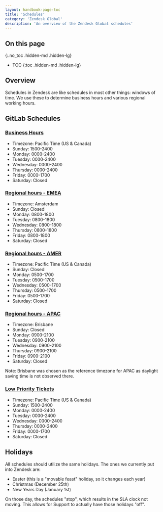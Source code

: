 ```yaml
---
layout: handbook-page-toc
title: 'Schedules'
category: 'Zendesk Global'
description: 'An overview of the Zendesk Global schedules'
---
```


## On this page
{:.no_toc .hidden-md .hidden-lg}

- TOC
{:toc .hidden-md .hidden-lg}

## Overview

Schedules in Zendesk are like schedules in most other things: windows of time.
We use these to determine business hours and various regional working hours.

## GitLab Schedules

### [Business Hours](https://gitlab.zendesk.com/agent/admin/schedules/91387)

* Timezone: Pacific Time (US & Canada)
* Sunday: 1500-2400
* Monday: 0000-2400
* Tuesday: 0000-2400
* Wednesday: 0000-2400
* Thursday: 0000-2400
* Friday: 0000-1700
* Saturday: Closed

### [Regional hours - EMEA](https://gitlab.zendesk.com/agent/admin/schedules/360000029879)

* Timezone: Amsterdam
* Sunday: Closed
* Monday: 0800-1800
* Tuesday: 0800-1800
* Wednesday: 0800-1800
* Thursday: 0800-1800
* Friday: 0800-1800
* Saturday: Closed

### [Regional hours - AMER](https://gitlab.zendesk.com/agent/admin/schedules/360000029899)

* Timezone: Pacific Time (US & Canada)
* Sunday: Closed
* Monday: 0500-1700
* Tuesday: 0500-1700
* Wednesday: 0500-1700
* Thursday: 0500-1700
* Friday: 0500-1700
* Saturday: Closed

### [Regional hours - APAC](https://gitlab.zendesk.com/agent/admin/schedules/360000029919)

* Timezone: Brisbane
* Sunday: Closed
* Monday: 0900-2100
* Tuesday: 0900-2100
* Wednesday: 0900-2100
* Thursday: 0900-2100
* Friday: 0900-2100
* Saturday: Closed

Note: Brisbane was chosen as the reference timezone for APAC as daylight saving
time is not observed there.

### [Low Priority Tickets](https://gitlab.zendesk.com/agent/admin/schedules/360000044539)

* Timezone: Pacific Time (US & Canada)
* Sunday: 1500-2400
* Monday: 0000-2400
* Tuesday: 0000-2400
* Wednesday: 0000-2400
* Thursday: 0000-2400
* Friday: 0000-1700
* Saturday: Closed

## Holidays

All schedules should utilize the same holidays. The ones we currently put into
Zendesk are:

* Easter (this is a "movable feast" holiday, so it changes each year)
* Christmas (December 25th)
* New Years Day (January 1st)

On those day, the schedules "stop", which results in the SLA clock not moving.
This allows for Support to actually have those holidays "off".
